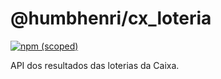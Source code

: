 # @humbhenri/cx_loteria

[![npm (scoped)](https://img.shields.io/npm/v/@humbhenri/cx_loteria.svg)](https://github.com/humbhenri/cx_loteria)


API dos resultados das loterias da Caixa.

